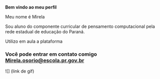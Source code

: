 **Bem vindo ao meu perfil**

Meu nome é Mirela

Sou aluno do componente curricular de pensamento computacional pela rede estadual de educação do Paraná.

Utilizo em aula a plataforma

### Você pode entrar em contato comigo Mirela.osorio@escola.pr.gov.br

![] (link de gif)
